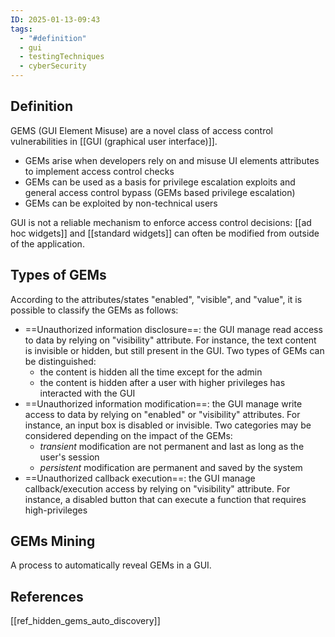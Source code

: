 ```yaml
---
ID: 2025-01-13-09:43
tags:
  - "#definition"
  - gui
  - testingTechniques
  - cyberSecurity
---
```

## Definition

GEMS (GUI Element Misuse) are a novel class of access control vulnerabilities in [[GUI (graphical user interface)]].
- GEMs arise when developers rely on and misuse UI elements attributes to implement access control checks
- GEMs can be used as a basis for privilege escalation exploits and general access control bypass (GEMs based privilege escalation)
- GEMs can be exploited by non-technical users

GUI is not a reliable mechanism to enforce access control decisions: [[ad hoc widgets]] and [[standard widgets]] can often be modified from outside of the application.

## Types of GEMs

According to the attributes/states "enabled", "visible", and "value", it is possible to classify the GEMs as follows:
- ==Unauthorized information disclosure==: the GUI manage read access to data by relying on "visibility" attribute. For instance, the text content is invisible or hidden, but still present in the GUI. Two types of GEMs can be distinguished: 
	- the content is hidden all the time except for the admin
	- the content is hidden after a user with higher privileges has interacted with the GUI
- ==Unauthorized information modification==: the GUI manage write access to data by relying on "enabled" or "visibility" attributes. For instance, an input box is disabled or invisible. Two categories may be considered depending on the impact of the GEMs:
	- *transient* modification are not permanent and last as long as the user's session
	- *persistent* modification are permanent and saved by the system
- ==Unauthorized callback execution==: the GUI manage callback/execution access by relying on "visibility" attribute. For instance, a disabled button that can execute a function that requires high-privileges

## GEMs Mining

A process to automatically reveal GEMs in a GUI. 

## References
[[ref_hidden_gems_auto_discovery]]
